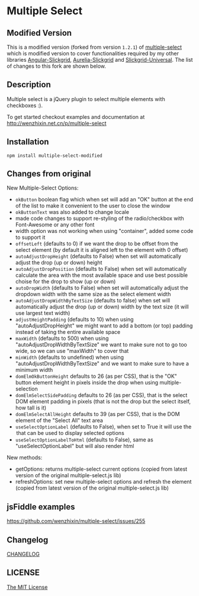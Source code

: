 # Multiple Select

## Modified Version
This is a modified version (forked from version `1.2.1`) of [multiple-select](https://github.com/wenzhixin/multiple-select) which is modified version to cover functionalities required by my other libraries [Angular-Slickgrid](https://github.com/ghiscoding/Angular-Slickgrid), [Aurelia-Slickgrid](https://github.com/ghiscoding/aurelia-slickgrid) and [Slickgrid-Universal](https://github.com/ghiscoding/slickgrid-universal). The list of changes to this fork are shown below.

## Description
Multiple select is a jQuery plugin to select multiple elements with checkboxes :).

To get started checkout examples and documentation at http://wenzhixin.net.cn/p/multiple-select

## Installation

```shell
npm install multiple-select-modified
```

## Changes from original
New Multiple-Select Options:
 - `okButton` boolean flag which when set will add an "OK" button at the end of the list to make it convenient to the user to close the window
 - `okButtonText` was also added to change locale
 - made code changes to support re-styling of the radio/checkbox with Font-Awesome or any other font
 - width option was not working when using "container", added some code to support it
 - `offsetLeft` (defaults to 0) if we want the drop to be offset from the select element (by default it is aligned left to the element with 0 offset)
 - `autoAdjustDropHeight` (defaults to False) when set will automatically adjust the drop (up or down) height
 - `autoAdjustDropPosition` (defaults to False) when set will automatically calculate the area with the most available space and use best possible choise for the drop to show (up or down)
 - `autoDropWidth` (defaults to False) when set will automatically adjust the dropdown width with the same size as the select element width
 - `autoAdjustDropWidthByTextSize` (defaults to false) when set will automatically adjust the drop (up or down) width by the text size (it will use largest text width)
 - `adjustHeightPadding` (defaults to 10) when using "autoAdjustDropHeight" we might want to add a bottom (or top) padding instead of taking the entire available space
 - `maxWidth` (defaults to 500) when using "autoAdjustDropWidthByTextSize" we want to make sure not to go too wide, so we can use "maxWidth" to cover that
 - `minWidth` (defaults to undefined) when using "autoAdjustDropWidthByTextSize" and we want to make sure to have a minimum width
 - `domElmOkButtonHeight` defaults to 26 (as per CSS), that is the "OK" button element height in pixels inside the drop when using multiple-selection
 - `domElmSelectSidePadding` defaults to 26 (as per CSS), that is the select DOM element padding in pixels (that is not the drop but the select itself, how tall is it)
 - `domElmSelectAllHeight` defaults to 39 (as per CSS), that is the DOM element of the "Select All" text area
 - `useSelectOptionLabel` (defaults to False), when set to True it will use the <option label=""> that can be used to display selected options
 - `useSelectOptionLabelToHtml` (defaults to False), same as "useSelectOptionLabel" but will also render html

New methods:
 - getOptions: returns multiple-select current options (copied from latest version of the original multiple-select.js lib)
 - refreshOptions: set new multiple-select options and refresh the element (copied from latest version of the original multiple-select.js lib)

## jsFiddle examples

https://github.com/wenzhixin/multiple-select/issues/255

## Changelog

[CHANGELOG](https://github.com/wenzhixin/multiple-select/blob/master/CHANGELOG.md)

## LICENSE

[The MIT License](https://github.com/wenzhixin/multiple-select/blob/master/LICENSE)
